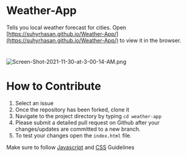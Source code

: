 # Weather-App
Tells you local weather forecast for cities. Open [https://suhyrhasan.github.io/Weather-App/](https://suhyrhasan.github.io/Weather-App/) to view it in the browser.

#
![Screen-Shot-2021-11-30-at-3-00-14-AM.png](https://i.postimg.cc/X7rpSbSd/Screen-Shot-2021-11-30-at-3-00-14-AM.png)

#
# How to Contribute

1. Select an issue
2. Once the repository has been forked, clone it
3. Navigate to the project directory by typing `cd weather-app`
4. Please submit a detailed pull request on Github after your changes/updates are committed to a new branch.
5. To test your changes open the `index.html` file.

Make sure to follow [Javascript](https://github.com/pillarstudio/standards/blob/master/javascript-guidelines.md) and [CSS](https://github.com/pillarstudio/standards/blob/master/css-guidelines.md) Guidelines
